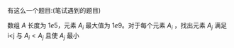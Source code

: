 有这么一个题目:(笔试遇到的题目)

数组 $A$ 长度为 $1e5$，元素 $A_i$ 最大值为 $1e9$。对于每个元素 $A_i$ ，找出元素 $A_j$ 满足 i<j 与 $A_i < A_j$ 且使 $A_j$ 最小
